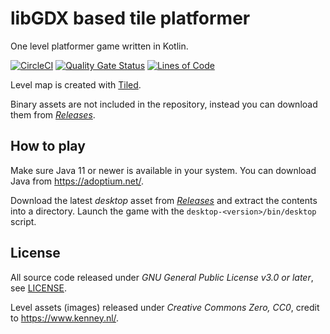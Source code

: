 # libGDX based tile platformer

One level platformer game written in Kotlin.

[![CircleCI](https://circleci.com/gh/hider/tilegame/tree/main.svg?style=shield)](https://circleci.com/gh/hider/tilegame/tree/main)
[![Quality Gate Status](https://sonarcloud.io/api/project_badges/measure?project=hider_tilegame&metric=alert_status)](https://sonarcloud.io/summary/new_code?id=hider_tilegame)
[![Lines of Code](https://sonarcloud.io/api/project_badges/measure?project=hider_tilegame&metric=ncloc)](https://sonarcloud.io/summary/new_code?id=hider_tilegame)

Level map is created with [Tiled](https://www.mapeditor.org/).

Binary assets are not included in the repository, instead you can download them from [_Releases_](https://github.com/hider/tilegame/releases).

## How to play

Make sure Java 11 or newer is available in your system. You can download Java from https://adoptium.net/.

Download the latest _desktop_ asset from [_Releases_](https://github.com/hider/tilegame/releases) and extract the contents into a directory. Launch the game with the `desktop-<version>/bin/desktop` script. 

## License

All source code released under _GNU General Public License v3.0 or later_, see [LICENSE](/LICENSE).

Level assets (images) released under _Creative Commons Zero, CC0_, credit to https://www.kenney.nl/.
